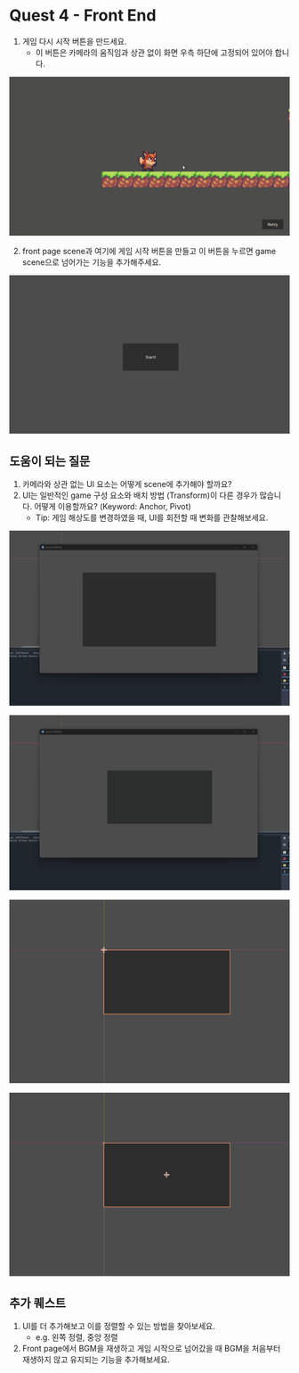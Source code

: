 # Quest 4 - Front End
1. 게임 다시 시작 버튼을 만드세요.
	- 이 버튼은 카메라의 움직임과 상관 없이 화면 우측 하단에 고정되어 있어야 합니다.

![](media/Quest4_retry.gif)

2. front page scene과 여기에 게임 시작 버튼을 만들고 이 버튼을 누르면 game scene으로 넘어가는 기능을 추가해주세요.

![](media/Quest4_start.gif)
## 도움이 되는 질문
1. 카메라와 상관 없는 UI 요소는 어떻게 scene에 추가해야 할까요?
2. UI는 일반적인 game 구성 요소와 배치 방법 (Transform)이 다른 경우가 많습니다. 어떻게 이용할까요? (Keyword: Anchor, Pivot)
	- Tip: 게임 해상도를 변경하였을 때, UI를 회전할 때 변화를 관찰해보세요.

![](media/Quest4_ui1.gif)

![](media/Quest4_ui2.gif)

![](media/Quest4_ui3.gif)

![](media/Quest4_ui4.gif)
## 추가 퀘스트
1. UI를 더 추가해보고 이를 정렬할 수 있는 방법을 찾아보세요.
	- e.g. 왼쪽 정렬, 중앙 정렬
2. Front page에서 BGM을 재생하고 게임 시작으로 넘어갔을 때 BGM을 처음부터 재생하지 않고 유지되는 기능을 추가해보세요.